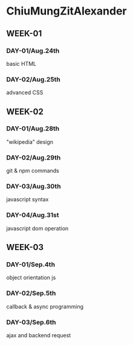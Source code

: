 # ChiuMungZitAlexander

## WEEK-01
### DAY-01/Aug.24th
basic HTML
### DAY-02/Aug.25th
advanced CSS

## WEEK-02
### DAY-01/Aug.28th
"wikipedia" design
### DAY-02/Aug.29th
git & npm commands
### DAY-03/Aug.30th
javascript syntax
### DAY-04/Aug.31st
javascript dom operation

## WEEK-03
### DAY-01/Sep.4th
object orientation js
### DAY-02/Sep.5th
callback & async programming
### DAY-03/Sep.6th
ajax and backend request
